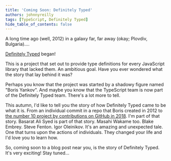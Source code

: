 ```yaml
---
title: 'Coming Soon: Definitely Typed'
authors: johnnyreilly
tags: [TypeScript, Definitely Typed]
hide_table_of_contents: false
---
```


A long time ago (well, 2012) in a galaxy far, far away (okay; Plovdiv, Bulgaria)....

[Definitely Typed](https://github.com/DefinitelyTyped/DefinitelyTyped) began!

This is a project that set out to provide type definitions for every JavaScript library that lacked them. An ambitious goal. Have you ever wondered what the story that lay behind it was?

Perhaps you know that the project was started by a shadowy figure named "Boris Yankov". And maybe you know that the TypeScript team is now part of the Definitely Typed team. There's a lot more to tell.

This autumn, I'd like to tell you the story of how Definitely Typed came to be what it is. From an individual commit in a repo that Boris created in 2012 to [the number 10 project by contributions on GitHub in 2018](https://octoverse.github.com/projects). I'm part of that story. Basarat Ali Syed is part of that story. Masahi Wakame too. Blake Embrey. Steve Fenton. Igor Oleinikov. It's an amazing and unexpected tale. One that turns upon the actions of individuals. They changed your life and I'd love you to learn how.

So, coming soon to a blog post near you, is the story of Definitely Typed. It's very exciting! Stay tuned...
